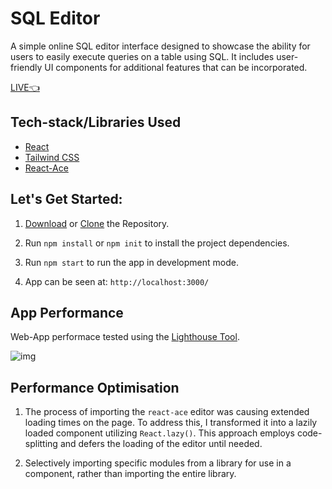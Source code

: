 
# SQL Editor

A simple online SQL editor interface designed to showcase the ability for users to easily execute queries on a table using SQL. It includes user-friendly UI components for additional features that can be incorporated.

[LIVE👈](https://sqleditorassigment.netlify.app/)

## Tech-stack/Libraries Used

- [React](https://reactjs.org/)
- [Tailwind CSS](https://tailwindcss.com/)
- [React-Ace](https://www.npmjs.com/package/react-ace)

## Let's Get Started:

1. [Download](https://github.com/AnkitV13/sqlEditor) or [Clone](https://github.com/AnkitV13/sqlEditor.git) the Repository.
2. Run `npm install` or `npm init` to install the project dependencies.

3. Run `npm start` to run the app in development mode.

4. App can be seen at: `http://localhost:3000/`

## App Performance

Web-App performace tested using the [Lighthouse Tool](https://developers.google.com/web/tools/lighthouse).

![img](https://github.com/AnkitV13/sqlEditor/assets/88629363/4d3aa6a3-efab-4765-8df3-ce576eba7eb2)

## Performance Optimisation

1. The process of importing the `react-ace` editor was causing extended loading times on the page. To address this, I transformed it into a lazily loaded component utilizing `React.lazy()`. This approach employs code-splitting and defers the loading of the editor until needed.

2. Selectively importing specific modules from a library for use in a component, rather than importing the entire library.






